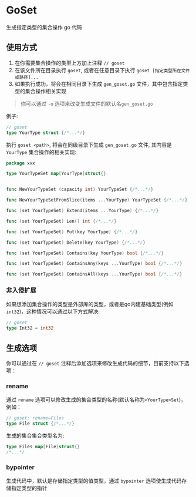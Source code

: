 # GoSet

生成指定类型的集合操作 go 代码

## 使用方式

1. 在你需要集合操作的类型上方加上注释 `// goset`
2. 在该文件所在目录执行 `goset`, 或者在任意目录下执行 `goset [指定类型所在文件或路径]...`
3. 如果执行成功，将会在相同目录下生成 `gen_goset.go` 文件，其中包含指定类型的集合操作相关实现

> 你可以通过 `-o` 选项来改变生成文件的默认名`gen_goset.go`


例子:

```go
// goset
type YourType struct {/*...*/}
```

执行 `goset <path>`, 将会在同级目录下生成 `gen_goset.go` 文件, 其内容是 `YourType` 集合操作的相关实现:


```go
package xxx

type YourTypeSet map[YourType]struct{}


func NewYourTypeSet (capacity int) YourTypeSet {/*...*/}

func NewYourTypeSetFromSlice(items ...YourType) YourTypeSet {/*...*/}

func (set YourTypeSet) Extend(items ...YourType) {/*...*/}

func (set YourTypeSet) Len() int {/*...*/}

func (set YourTypeSet) Put(key YourType) {/*...*/}

func (set YourTypeSet) Delete(key YourType) {/*...*/}

func (set YourTypeSet) Contains(key YourType) bool {/*...*/}

func (set YourTypeSet) ContainsAny(keys ...YourType) bool {/*...*/}

func (set YourTypeSet) ContainsAll(keys ...YourType) bool {/*...*/}
```

### 非入侵扩展

如果想添加集合操作的类型是外部库的类型，或者是go内建基础类型(例如`int32`)，这种情况可以通过以下方式解决:

```go
// goset
type Int32 = int32
```

## 生成选项

你可以通过在 `// goset` 注释后添加选项来修改生成代码的细节，目前支持以下选项：

### rename

通过 `rename` 选项可以修改生成的集合类型的名称(默认名称为`<YourType>Set`)，例如：

```go
// goset: rename=Files
type File struct {/*...*/}
```

生成的集合集合类型名为:

```go
type Files map[File]struct{}
/*...*/
```

### bypointer

生成代码中，默认是存储指定类型的值类型，通过 `bypointer` 选项使生成代码存储指定类型的指针
